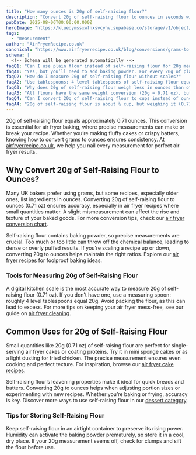 ```yaml
---
title: "How many ounces is 20g of self-raising flour?"
description: "Convert 20g of self-raising flour to ounces in seconds with our easy guide. Perfect for air fryer baking and precise UK measurements."
pubDate: 2025-08-06T00:00:00.000Z
heroImage: "https://klueoymssxwfnxsvcyhv.supabase.co/storage/v1/object/public/Shmucket/20g-self-raising-flour-to-ounces.webp"
tags:
  - "measurement"
author: "AirFryerRecipe.co.uk"
canonical: "https://www.airfryerrecipe.co.uk/blog/conversions/grams-to-ounces/20g-self-raising-flour-to-ounces"
schema: |
  <!-- Schema will be generated automatically -->
faqQ1: "Can I use plain flour instead of self-raising flour for 20g measurements?"
faqA1: "Yes, but you’ll need to add baking powder. For every 20g of plain flour, mix in ½ teaspoon of baking powder to mimic self-raising flour. This ensures your air fryer bakes rise properly."
faqQ2: "How do I measure 20g of self-raising flour without scales?"
faqA2: "Use tablespoons: 4 level tablespoons of self-raising flour equal roughly 20g (0.71 oz). Fluff the flour first, then spoon it into the measuring spoon without packing it down."
faqQ3: "Why does 20g of self-raising flour weigh less in ounces than other flours?"
faqA3: "All flours have the same weight conversion (20g = 0.71 oz), but self-raising flour’s added baking powder can make it slightly fluffier. Always measure by weight for accuracy."
faqQ4: "Can I convert 20g of self-raising flour to cups instead of ounces?"
faqA4: "20g of self-raising flour is about ⅛ cup, but weighing it (0.71 oz) is more precise. Cup measurements vary based on how the flour is packed, so a scale is best for air fryer recipes."
---
```

<p>20g of self-raising flour equals approximately 0.71 ounces. This conversion is essential for air fryer baking, where precise measurements can make or break your recipe. Whether you’re making fluffy cakes or crispy batters, knowing how to convert grams to ounces ensures consistency. At <a href=https://www.airfryerrecipe.co.uk/>airfryerrecipe.co.uk</a>, we help you nail every measurement for perfect air fryer results.</p>  

<h2>Why Convert 20g of Self-Raising Flour to Ounces?</h2>  
<p>Many UK bakers prefer using grams, but some recipes, especially older ones, list ingredients in ounces. Converting 20g of self-raising flour to ounces (0.71 oz) ensures accuracy, especially in air fryer recipes where small quantities matter. A slight mismeasurement can affect the rise and texture of your baked goods. For more conversion tips, check our <a href=https://www.airfryerrecipe.co.uk/air-fryer-conversion-chart>air fryer conversion chart</a>.</p>  

<p>Self-raising flour contains baking powder, so precise measurements are crucial. Too much or too little can throw off the chemical balance, leading to dense or overly puffed results. If you’re scaling a recipe up or down, converting 20g to ounces helps maintain the right ratios. Explore our <a href=https://www.airfryerrecipe.co.uk/recipes>air fryer recipes</a> for foolproof baking ideas.</p>  

<h3>Tools for Measuring 20g of Self-Raising Flour</h3>  
<p>A digital kitchen scale is the most accurate way to measure 20g of self-raising flour (0.71 oz). If you don’t have one, use a measuring spoon: roughly 4 level tablespoons equal 20g. Avoid packing the flour, as this can lead to excess. For more tips on keeping your air fryer mess-free, see our guide on <a href=https://www.airfryerrecipe.co.uk/air-fryer-cleaner>air fryer cleaning</a>.</p>  

<h2>Common Uses for 20g of Self-Raising Flour</h2>  
<p>Small quantities like 20g (0.71 oz) of self-raising flour are perfect for single-serving air fryer cakes or coating proteins. Try it in mini sponge cakes or as a light dusting for fried chicken. The precise measurement ensures even cooking and perfect texture. For inspiration, browse our <a href=https://www.airfryerrecipe.co.uk/recipe-category/cakes>air fryer cake recipes</a>.</p>  

<p>Self-raising flour’s leavening properties make it ideal for quick breads and batters. Converting 20g to ounces helps when adjusting portion sizes or experimenting with new recipes. Whether you’re baking or frying, accuracy is key. Discover more ways to use self-raising flour in our <a href=https://www.airfryerrecipe.co.uk/recipe-category/dessert>dessert category</a>.</p>  

<h3>Tips for Storing Self-Raising Flour</h3>  
<p>Keep self-raising flour in an airtight container to preserve its rising power. Humidity can activate the baking powder prematurely, so store it in a cool, dry place. If your 20g measurement seems off, check for clumps and sift the flour before use.</p>
